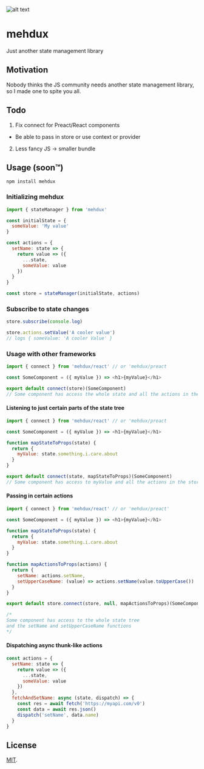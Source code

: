 ![alt text](https://raw.githubusercontent.com/rognstadragnar/mehdux/master/logo.png)

# mehdux

Just another state management library

## Motivation

Nobody thinks the JS community needs another state management library, so I made one to spite you all.

## Todo

1. Fix connect for Preact/React components

* Be able to pass in store or use context or provider

2. Less fancy JS -> smaller bundle

## Usage (soon™)

```
npm install mehdux
```

### Initializing mehdux

```Javascript
import { stateManager } from 'mehdux'

const initialState = {
  someValue: 'My value'
}

const actions = {
  setName: state => {
    return value => ({
      ...state,
      someValue: value
    })
  }
}

const store = stateManager(initialState, actions)
```

### Subscribe to state changes

```Javascript
store.subscribe(console.log)

store.actions.setValue('A cooler value')
// logs { someValue: 'A cooler Value' }
```

### Usage with other frameworks

```Javascript
import { connect } from 'mehdux/react' // or 'mehdux/preact

const SomeComponent = ({ myValue }) => <h1>{myValue}</h1>

export default connect(store)(SomeComponent)
// Some component has access the whole state and all the actions in the store
```

#### Listening to just certain parts of the state tree

```Javascript
import { connect } from 'mehdux/react' // or 'mehdux/preact

const SomeComponent = ({ myValue }) => <h1>{myValue}</h1>

function mapStateToProps(state) {
  return {
    myValue: state.something.i.care.about
  }
}

export default connect(state, mapStateToProps)(SomeComponent)
// Some component has access to myValue and all the actions in the store
```

#### Passing in certain actions

```Javascript
import { connect } from 'mehdux/react' // or 'mehdux/preact'

const SomeComponent = ({ myValue }) => <h1>{myValue}</h1>

function mapStateToProps(state) {
  return {
    myValue: state.something.i.care.about
  }
}

function mapActionsToProps(actions) {
  return {
    setName: actions.setName,
    setUpperCaseName: (value) => actions.setName(value.toUpperCase())
  }
}

export default store.connect(store, null, mapActionsToProps)(SomeComponent)

/*
Some component has access to the whole state tree
and the setName and setUpperCaseName functions
*/
```

#### Dispatching async thunk-like actions

```Javascript
const actions = {
  setName: state => {
    return value => ({
      ...state,
      someValue: value
    })
  },
  fetchAndSetName: async (state, dispatch) => {
    const res = await fetch('https://myapi.com/v0')
    const data = await res.json()
    dispatch('setName', data.name)
  }
}
```

## License

[MIT](LICENSE).
